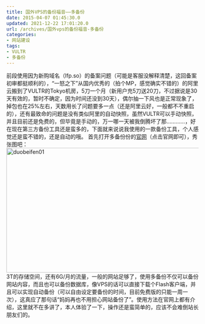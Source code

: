 ```yaml
---
title: 国外VPS的备份福音——多备份
date: 2015-04-07 01:45:30.0
updated: 2021-12-22 17:01:20.0
url: /archives/国外vps的备份福音-多备份
categories: 
- 网站建设
tags: 
- VULTR
- 多备份
---
```


前段使用因为新购域名（lfp.so）的备案问题（可能是客服没解释清楚，这回备案初审都挺顺利的），“一怒之下”从国内优秀的（拍个MP，感觉确实不错的）的阿里云搬到了VULTR的Tokyo机房，5刀一个月（新用户充5刀送20刀，不过据说是30天有效的，暂时不确定，因为时间还没到30天），偶尔抽一下风也是正常现象了，掉包也在25%左右，天数用长了问题要多一点（还是阿里云好，一般都不不重启的），还有最致命的问题是没有类似阿里的自动快照，虽然VULTR可以手动快照，并且目前还是免费的，但毕竟是手动的，万一哪一天被我倒腾坏了那…………，好在现在第三方备份工具还是蛮多的，下面就来说说我使用的一款备份工具，个人感觉还是蛮不错的，还是自动的哦。
首先打开多备份份的<a href="http://www.dbfen.com/index.php/users/newuser_by/5826BFDE" target="_blank">官网</a>（点击官网即可），秀张图吧：
<a href="http://uu126.cn/wp-content/uploads/2015/04/duobeifen01.jpg"><img class="aligncenter wp-image-1675 size-full" src="http://uu126.cn/wp-content/uploads/2015/04/duobeifen01.jpg" alt="duobeifen01" width="800" height="327" /></a>
3T的存储空间，还有6G/月的流量，一般的网站足够了，使用多备份不仅可以备份网站内容，而且也可以备份数据库，像VPS的话可以直接下载个Flash客户端，并且可以实现自动备份（可以自由设定要备份的时间，目前免费版的只能一周一次），这真应了那句话“妈妈再也不用担心网站备份了”。使用方法在官网上都有介绍，这里就不在多讲了，本人体验了一下，操作还是蛮简单的，应该不会难倒站长朋友们的。
&nbsp;